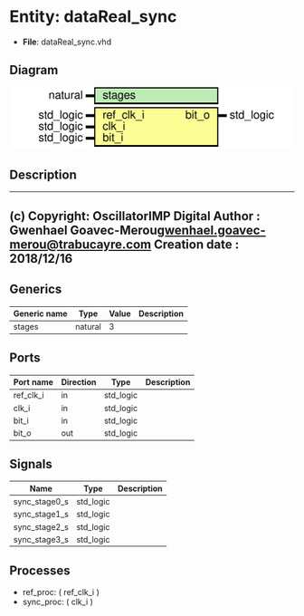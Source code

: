 # Entity: dataReal_sync

- **File**: dataReal_sync.vhd
## Diagram

![Diagram](dataReal_sync.svg "Diagram")
## Description

-------------------------------------------------------------------------
 (c) Copyright: OscillatorIMP Digital
 Author : Gwenhael Goavec-Merou<gwenhael.goavec-merou@trabucayre.com>
 Creation date : 2018/12/16
-------------------------------------------------------------------------
## Generics

| Generic name | Type    | Value | Description |
| ------------ | ------- | ----- | ----------- |
| stages       | natural | 3     |             |
## Ports

| Port name | Direction | Type      | Description |
| --------- | --------- | --------- | ----------- |
| ref_clk_i | in        | std_logic |             |
| clk_i     | in        | std_logic |             |
| bit_i     | in        | std_logic |             |
| bit_o     | out       | std_logic |             |
## Signals

| Name           | Type      | Description |
| -------------- | --------- | ----------- |
| sync_stage0_s  | std_logic |             |
|  sync_stage1_s | std_logic |             |
| sync_stage2_s  | std_logic |             |
|  sync_stage3_s | std_logic |             |
## Processes
- ref_proc: ( ref_clk_i )
- sync_proc: ( clk_i )
